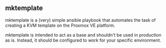 ## mktemplate

mktemplate is a (very) simple ansible playbook that automates the task of
creating a KVM template on the Proxmox VE platform.

mktemplate is intended to act as a base and shouldn't be used in production as
is. Instead, it should be configured to work for your specific environment.

